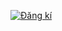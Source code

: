 <a href="https://imgflip.com/gif/3kr7md"><img src="https://imgflip.com/gif/3kr7md" title="Đăng kí"/></a>
